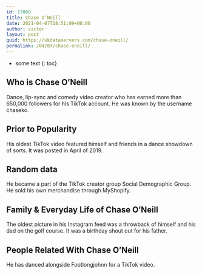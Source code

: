 ```yaml
---
id: 17060
title: Chase O’Neill
date: 2021-04-07T18:51:09+00:00
author: victor
layout: post
guid: https://ukdataservers.com/chase-oneill/
permalink: /04/07/chase-oneill/
---
```


* some text
{: toc}


## Who is Chase O’Neill



Dance, lip-sync and comedy video creator who has earned more than 650,000 followers for his TikTok account. He was known by the username chaseko.

                
                
                
## Prior to Popularity



His oldest TikTok video featured himself and friends in a dance showdown of sorts. It was posted in April of 2019.

                
                
                
## Random data



He became a part of the TikTok creator group Social Demographic Group. He sold his own merchandise through MyShopify.

                
                
                
## Family & Everyday Life of Chase O’Neill



The oldest picture in his Instagram feed was a throwback of himself and his dad on the golf course. It was a birthday shout out for his father.

                
                
                
## People Related With Chase O’Neill



He has danced alongside Footlongjohnn for a TikTok video. 

                
              
            
          
          
          